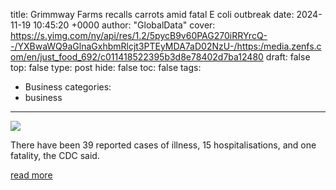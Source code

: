 title: Grimmway Farms recalls carrots amid fatal E coli outbreak
date: 2024-11-19 10:45:20 +0000
author: "GlobalData"
cover: https://s.yimg.com/ny/api/res/1.2/5pycB9v60PAG270iRRYrcQ--/YXBwaWQ9aGlnaGxhbmRlcjt3PTEyMDA7aD02NzU-/https:/media.zenfs.com/en/just_food_692/c011418522395b3d8e78402d7ba12480
draft: false
top: false
type: post
hide: false
toc: false
tags:
  - Business
categories:
  - business
---

![](https://s.yimg.com/ny/api/res/1.2/5pycB9v60PAG270iRRYrcQ--/YXBwaWQ9aGlnaGxhbmRlcjt3PTEyMDA7aD02NzU-/https:/media.zenfs.com/en/just_food_692/c011418522395b3d8e78402d7ba12480)

There have been 39 reported cases of illness, 15 hospitalisations, and one fatality, the CDC said.

[read more](https://www.just-food.com/news/grimmway-farms-recalls-carrots-fatal-e-coli-outbreak/)
